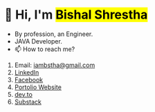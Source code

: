 # 👋 Hi, I'm <mark>Bishal Shrestha</mark>
- By profession, an Engineer.
- JAVA Developer.
- 📫 How to reach me?
1. Email: iambstha@gmail.com
2. [LinkedIn](https://www.linkedin.com/in/bishalshrestha-er/)
3. [Facebook](https://www.facebook.com/bishal.shrestha.1800/)
4. [Portolio Website](http://bishal-shrestha.com.np/)
5. [dev.to](https://dev.to/iambstha)
6. [Substack](https://bishalshrestha.substack.com/)
<!---
iambstha/iambstha is a ✨ special ✨ repository because its `README.md` (this file) appears on your GitHub profile.
You can click the Preview link to take a look at your changes.
[![GitHub Streak](https://streak-stats.demolab.com/?user=iambstha)](https://git.io/streak-stats)
--->

